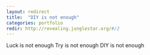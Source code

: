 ```yaml
---
layout: redirect
title:  "DIY is not enough"
categories: portfolio
redir: http://revealing.junglestar.org/#/2
---
```

Luck is not enough
Try is not enough
DIY is not enough
